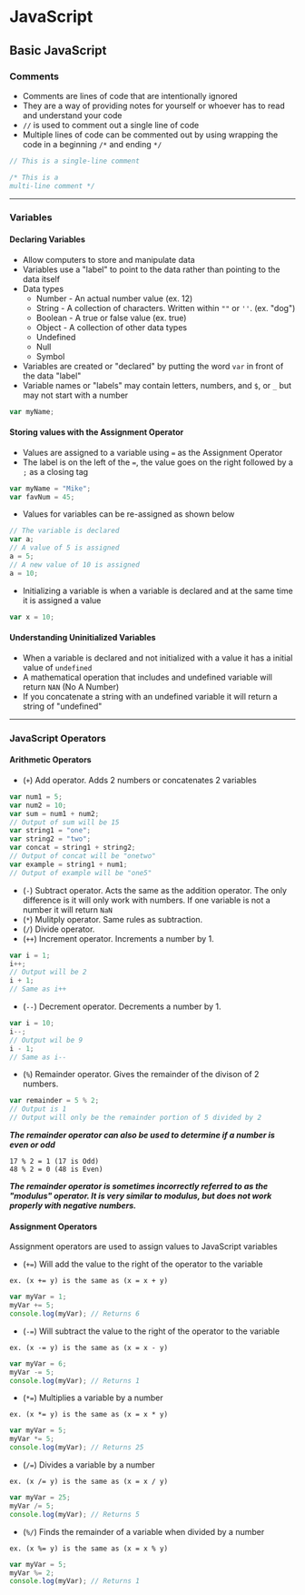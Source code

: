 # JavaScript

## Basic JavaScript

### **Comments**
* Comments are lines of code that are intentionally ignored
* They are a way of providing notes for yourself or whoever has to read and understand your code
* `//` is used to comment out a single line of code
* Multiple lines of code can be commented out by using wrapping the code in a beginning `/*` and ending `*/`
```js
// This is a single-line comment

/* This is a 
multi-line comment */
```

-------------------------------------------------------------------------------

### **Variables**

#### **Declaring Variables**
* Allow computers to store and manipulate data
* Variables use a "label" to point to the data rather than pointing to the data itself
* Data types
    * Number - An actual number value (ex. 12)
    * String - A collection of characters. Written within `""` or `''`. (ex. "dog")
    * Boolean - A true or false value (ex. true)
    * Object - A collection of other data types 
    * Undefined
    * Null
    * Symbol
* Variables are created or "declared" by putting the word `var` in front of the data "label"
* Variable names or "labels" may contain letters, numbers, and `$`, or `_` but may not start with a number
```js
var myName;
```

#### **Storing values with the Assignment Operator**
* Values are assigned to a variable using `=` as the Assignment Operator
* The label is on the left of the `=`, the value goes on the right followed by a `;` as a closing tag
```js
var myName = "Mike";
var favNum = 45;
```
* Values for variables can be re-assigned as shown below
```js
// The variable is declared
var a;
// A value of 5 is assigned 
a = 5;
// A new value of 10 is assigned 
a = 10;
```
* Initializing a variable is when a variable is declared and at the same time it is assigned a value
```js
var x = 10;
``` 

#### **Understanding Uninitialized Variables** ####
* When a variable is declared and not initialized with a value it has a initial value of `undefined`
* A mathematical operation that includes and undefined variable will return `NAN` (No A Number)
* If you concatenate a string with an undefined variable it will return a string of "undefined"

-------------------------------------------------------------------------------

### **JavaScript Operators**

#### Arithmetic Operators
* (`+`) Add operator. Adds 2 numbers or concatenates 2 variables
```js
var num1 = 5;
var num2 = 10;
var sum = num1 + num2;
// Output of sum will be 15
var string1 = "one";
var string2 = "two";
var concat = string1 + string2;
// Output of concat will be "onetwo"
var example = string1 + num1;
// Output of example will be "one5"
```
* (`-`) Subtract operator. Acts the same as the addition operator. The only difference is it will only work with numbers. If one variable is not a number it will return `NaN`
* (`*`) Mulitply operator. Same rules as subtraction.
* (`/`) Divide operator. 
* (`++`) Increment operator. Increments a number by 1.
```js
var i = 1;
i++;
// Output will be 2
i + 1;
// Same as i++
```
* (`--`) Decrement operator. Decrements a number by 1.
```js
var i = 10;
i--;
// Output wil be 9
i - 1;
// Same as i--
```
* (`%`) Remainder operator. Gives the remainder of the divison of 2 numbers.
```js
var remainder = 5 % 2;
// Output is 1
// Output will only be the remainder portion of 5 divided by 2
```
_**The remainder operator can also be used to determine if a number is even or odd**_
```
17 % 2 = 1 (17 is Odd)
48 % 2 = 0 (48 is Even)
```
_**The remainder operator is sometimes incorrectly referred to as the "modulus" operator. It is very similar to modulus, but does not work properly with negative numbers.**_


#### Assignment Operators
Assignment operators are used to assign values to JavaScript variables

* (`+=`) Will add the value to the right of the operator to the variable
```
ex. (x += y) is the same as (x = x + y)
```
```js
var myVar = 1;
myVar += 5;
console.log(myVar); // Returns 6
```
* (`-=`) Will subtract the value to the right of the operator to the variable
```
ex. (x -= y) is the same as (x = x - y)
```
```js
var myVar = 6;
myVar -= 5;
console.log(myVar); // Returns 1
```
* (`*=`) Multiplies a variable by a number
```
ex. (x *= y) is the same as (x = x * y)
```
```js
var myVar = 5;
myVar *= 5;
console.log(myVar); // Returns 25
```
* (`/=`) Divides a variable by a number
```
ex. (x /= y) is the same as (x = x / y)
```
```js
var myVar = 25;
myVar /= 5;
console.log(myVar); // Returns 5
```
* (`%/`) Finds the remainder of a variable when divided by a number
```
ex. (x %= y) is the same as (x = x % y)
```
```js
var myVar = 5;
myVar %= 2;
console.log(myVar); // Returns 1
```
